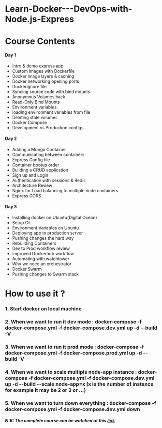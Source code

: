 # Learn-Docker---DevOps-with-Node.js-Express

# Course Contents
#### Day 1

<ul>
    <li>Intro & demo express app</li>
    <li>Custom Images with Dockerfile</li>
    <li>Docker image layers & caching</li>
    <li>Docker networking opening ports</li>
    <li>Dockerignore file</li>
    <li>Syncing source code with bind mounts</li>
    <li>Anonymous Volumes hack</li>
    <li>Read-Only Bind Mounts</li>
    <li>Environment variables</li>
    <li>loading environment variables from file</li>
    <li>Deleting stale volumes</li>
    <li>Docker Compose</li>
    <li>Development vs Production configs</li>
</ul>


#### Day 2

<ul>
    <li>Adding a Mongo Container</li>
    <li>Communicating between containers</li>
    <li>Express Config file</li>
    <li>Container bootup order</li>
    <li>Building a CRUD application</li>
    <li>Sign up and Login</li>
    <li>Authentication with sessions & Redis</li>
    <li>Architecture Review</li>
    <li>Nginx for Load balancing to multiple node containers</li>
    <li>Express CORS</li>
</ul>


#### Day 3

<ul>
    <li>Installing docker on Ubuntu(Digital Ocean)</li>
    <li>Setup Git</li>
    <li>Environment Variables on Ubuntu</li>
    <li>Deploying app to production server</li>
    <li>Pushing changes the hard way</li>
    <li>Rebuilding Containers</li>
    <li>Dev to Prod workflow review</li>
    <li>Improved Dockerhub workflow</li>
    <li>Automating with watchtower</li>
    <li>Why we need an orchestrator</li>
    <li>Docker Swarm</li>
    <li>Pushing changes to Swarm stack</li>
</ul>

# How to use it ?
### 1. Start docker on local machine
### 2. When we want to run it dev mode : docker-compose -f docker-compose.yml -f docker-compose.dev.yml up -d --build -V
### 3. When we want to run it prod mode : docker-compose -f docker-compose.yml -f docker-compose.prod.yml up -d --build -V
### 4. When we want to scale multiple node-app instance : docker-compose -f docker-compose.yml -f docker-compose.dev.yml up -d --build --scale node-app=x (x is the number of instance for example it may be 2 or 3 or ...)
### 5. When we want to turn down everything : docker-compose -f docker-compose.yml -f docker-compose.dev.yml down
##### N.B: The complete course can be watched at this <a href="https://www.youtube.com/watch?v=9zUHg7xjIqQ">link</a>